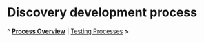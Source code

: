 
# Discovery development process

**^** **[Process Overview](overview.md)** | [Testing Processes](testing.md) **>**
